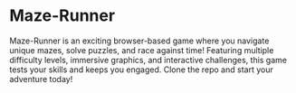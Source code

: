 # Maze-Runner
Maze-Runner is an exciting browser-based game where you navigate unique mazes, solve puzzles, and race against time! Featuring multiple difficulty levels, immersive graphics, and interactive challenges, this game tests your skills and keeps you engaged. Clone the repo and start your adventure today!
